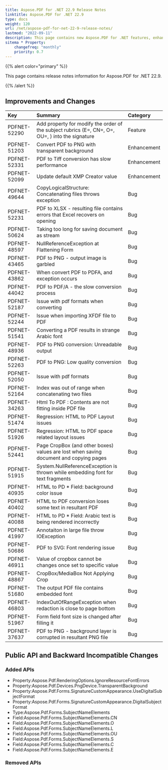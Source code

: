 ```yaml
---
title: Aspose.PDF for .NET 22.9 Release Notes
linktitle: Aspose.PDF for .NET 22.9
type: docs
weight: 120
url: /net/aspose-pdf-for-net-22-9-release-notes/
lastmod: "2022-09-11"
description: This page contains new Aspose.PDF for .NET features, enhancement, and bug fixes in 2022, version 22.9.
sitema * Property:
    changefreq: "monthly"
    priority: 0.7
---
```


{{% alert color="primary" %}}

This page contains release notes information for Aspose.PDF for .NET 22.9.

{{% /alert %}}

## Improvements and Changes

|**Key**|**Summary**|**Category**|
| :- | :- | :- |
|PDFNET-52290|Add property for modify the order of the subject rubrics (E=, CN=, O=, OU=, ) into the signature|Feature|
|PDFNET-51203|Convert PDF to PNG with transparent background|Enhancement|
|PDFNET-52331|PDF to Tiff conversion has slow performance|Enhancement|
|PDFNET-52099|Update default XMP Creator value|Enhancement|
|PDFNET-49644|CopyLogicalStructure: Concatenating files throws exception|Bug|
|PDFNET-52231|PDF to XLSX - resulting file contains errors that Excel recovers on opening|Bug|
|PDFNET-50624|Taking too long for saving document as stream|Bug|
|PDFNET-48597|NullReferenceException at Flattening Form|Bug|
|PDFNET-43465|PDF to PNG - output image is garbled|Bug|
|PDFNET-43862|When convert PDF to PDFA, and exception occurs|Bug|
|PDFNET-44042|PDF to PDF/A - the slow conversion process|Bug|
|PDFNET-52187|Issue with pdf formats when converting |Bug|
|PDFNET-52244|Issue when importing XFDF file to PDF|Bug|
|PDFNET-51541|Converting a PDF results in strange Arabic font|Bug|
|PDFNET-48936|PDF to PNG conversion: Unreadable output|Bug|
|PDFNET-52263|PDF to PNG: Low quality conversion|Bug|
|PDFNET-52050|Issue  with pdf formats|Bug|
|PDFNET-52164|Index was out of range when concatenating two files|Bug|
|PDFNET-34263|Html To PDF : Contents are not fitting inside PDF file|Bug|
|PDFNET-51474|Regression: HTML to PDF Layout issues|Bug|
|PDFNET-51926|Regression:  HTML to PDF space related layout issues |Bug|
|PDFNET-52441|Page CropBox (and other boxes) values are lost when saving document and copying pages|Bug|
|PDFNET-51915|System.NullReferenceException is thrown while embedding font for text fragments|Bug|
|PDFNET-40935|HTML to PD * Field: background color issue|Bug|
|PDFNET-40402|HTML to PDF conversion loses some text in resultant PDF|Bug|
|PDFNET-40088|HTML to PD * Field: Arabic text is being rendered incorrectly|Bug|
|PDFNET-41997|Annotaiton in large file throw IOException|Bug|
|PDFNET-50686|PDF to SVG: Font rendering issue|Bug|
|PDFNET-46911|Value of cropbox cannot be changes once set to specific value|Bug|
|PDFNET-48867|CropBox/MediaBox Not Applying Crop|Bug|
|PDFNET-51680|The output PDF file contains embedded font|Bug|
|PDFNET-46803|IndexOutOfRangeException when redaction is close to page bottom|Bug|
|PDFNET-51967|Form field font size is changed after filling it|Bug|
|PDFNET-37637|PDF to PNG - background layer is corrupted in resultant PNG file|Bug|
## Public API and Backward Incompatible Changes

### Added APIs
 * Property:Aspose.Pdf.RenderingOptions.IgnoreResourceFontErrors
 * Property:Aspose.Pdf.Devices.PngDevice.TransparentBackground
 * Property:Aspose.Pdf.Forms.SignatureCustomAppearance.UseDigitalSubjectFormat
 * Property:Aspose.Pdf.Forms.SignatureCustomAppearance.DigitalSubjectFormat
 * Type:Aspose.Pdf.Forms.SubjectNameElements
 * Field:Aspose.Pdf.Forms.SubjectNameElements.CN
 * Field:Aspose.Pdf.Forms.SubjectNameElements.O
 * Field:Aspose.Pdf.Forms.SubjectNameElements.L
 * Field:Aspose.Pdf.Forms.SubjectNameElements.OU
 * Field:Aspose.Pdf.Forms.SubjectNameElements.S
 * Field:Aspose.Pdf.Forms.SubjectNameElements.C
 * Field:Aspose.Pdf.Forms.SubjectNameElements.E
### Removed APIs
